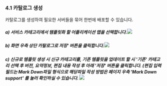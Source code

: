 ### 4.1 카탈로그 생성

카탈로그를 생성하여 필요한 서버들을 묶어 한번에 배포할 수 있습니다.

##### a\) 서비스 카테고리에서 템플릿화 할 어플리케이션 맵을 선택합니다.![](/assets/2.1카탈로그1.png)

##### b\) 화면 우측 상단 카탈로그로 저장' 버튼을 클릭합니다.![](/assets/2.1카탈로그2.png)

##### c\) 신규로 템플릿 생성 시 신규 카테고리를, 기존 템플릿을 업데이트 할 시 '기존' 카테고리 선택 후 버전, 요약정보, 편집 내용 작성 후 아래 '저장' 버튼을 클릭합니다. \(편집 입력필드는 Mark Down파일 형식으로 해당파일 작성 방법은 페이지 우측 'Mark Down support' 를 눌러 확인하실 수 있습니다.  ![](/assets/2.1카탈로그3.png)



